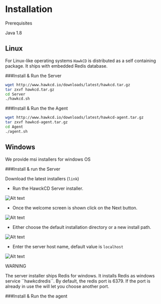 Installation
===============

<div class="admonition note">
<p class="admonition-title">Prerequisites</p>
<p>
  Java 1.8
</p>
</div>


Linux
------
For Linux-like operating systems `HawkCD` is distributed as a self containing package. It ships with embedded Redis database.

###Install & Run the Server

```sh
wget http://www.hawkcd.io/downloads/latest/hawkcd.tar.gz
tar zxvf hawkcd.tar.gz
cd Server
./hawkcd.sh
```

###Install & Run the the Agent

```sh
wget http://www.hawkcd.io/downloads/latest/hawkcd-agent.tar.gz
tar zxvf hawkcd-agent.tar.gz
cd Agent
./agent.sh
```

Windows
--------

We provide msi installers for windows OS

###Install & run the Server

Download the latest installers (``link``)

* Run the HawckCD Server installer.

![Alt text](/img/win/Server_1.png)

* Once the welcome screen is shown click on the Next button.

![Alt text](/img/win/Server_2.png)

* Either choose the default installation directory or a new install path.

![Alt text](/img/win/Server_3.png)

* Enter the server host name, default value is ``localhost``

![Alt text](/img/win/Server_4.png)


<div class="admonition warning">
<p class="admonition-title">WARNING</p>
<p>
The server installer ships Redis for windows. It installs Redis as windows service ``hawkcdredis``.  By default, the redis port is 6379. If the port is already in use the will let you choose another port.
</p>
</div>


###Install & Run the the agent
